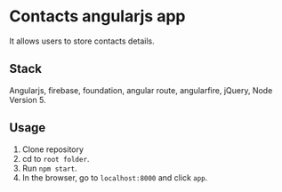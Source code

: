 # Contacts angularjs app

It allows users to store contacts details.

## Stack

Angularjs, firebase, foundation, angular route, angularfire, jQuery, Node Version 5.

## Usage

1. Clone repository
2. cd to `root folder`.
3. Run `npm start`.
4. In the browser, go to `localhost:8000` and click `app`.
